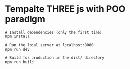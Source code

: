 # Tempalte THREE js with POO paradigm

```Tempalte THREE js for big projects with POO
# Install dependencies (only the first time)
npm install

# Run the local server at localhost:8080
npm run dev

# Build for production in the dist/ directory
npm run build
```
